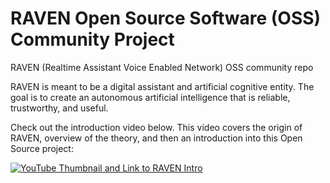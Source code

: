 # RAVEN Open Source Software (OSS) Community Project

RAVEN (Realtime Assistant Voice Enabled Network) OSS community repo

RAVEN is meant to be a digital assistant and artificial cognitive entity. The goal is to create an autonomous artificial intelligence that is reliable, trustworthy, and useful. 

Check out the introduction video below. This video covers the origin of RAVEN, overview of the theory, and then an introduction into this Open Source project:

[![YouTube Thumbnail and Link to RAVEN Intro](http://img.youtube.com/vi/EwJ1534Gy6g/0.jpg)](http://www.youtube.com/watch?v=EwJ1534Gy6g "What is RAVEN? Overview, Introduction, and Community Update - Friday, February 3, 2023")
